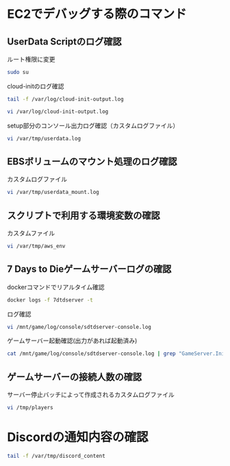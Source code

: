 # EC2でデバッグする際のコマンド

## UserData Scriptのログ確認

ルート権限に変更

```sh
sudo su
```

cloud-initのログ確認

```sh
tail -f /var/log/cloud-init-output.log
```

```sh
vi /var/log/cloud-init-output.log
```

setup部分のコンソール出力ログ確認（カスタムログファイル）

```sh
vi /var/tmp/userdata.log
```

## EBSボリュームのマウント処理のログ確認

カスタムログファイル

```sh
vi /var/tmp/userdata_mount.log
```

## スクリプトで利用する環境変数の確認

カスタムファイル

```sh
vi /var/tmp/aws_env
```

## 7 Days to Dieゲームサーバーログの確認

dockerコマンドでリアルタイム確認

```sh
docker logs -f 7dtdserver -t
```

ログ確認

```sh
vi /mnt/game/log/console/sdtdserver-console.log
```

ゲームサーバー起動確認(出力があれば起動済み)

```sh
cat /mnt/game/log/console/sdtdserver-console.log | grep "GameServer.Init successful"
```

## ゲームサーバーの接続人数の確認

サーバー停止バッチによって作成されるカスタムログファイル

```sh
vi /tmp/players
```

# Discordの通知内容の確認

```sh
tail -f /var/tmp/discord_content
```
